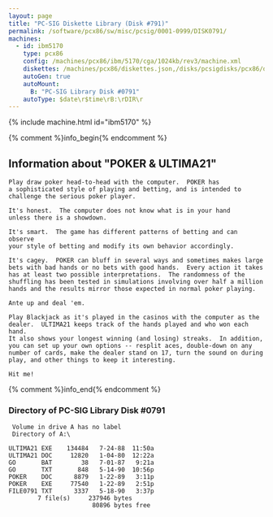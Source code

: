 ```yaml
---
layout: page
title: "PC-SIG Diskette Library (Disk #791)"
permalink: /software/pcx86/sw/misc/pcsig/0001-0999/DISK0791/
machines:
  - id: ibm5170
    type: pcx86
    config: /machines/pcx86/ibm/5170/cga/1024kb/rev3/machine.xml
    diskettes: /machines/pcx86/diskettes.json,/disks/pcsigdisks/pcx86/diskettes.json
    autoGen: true
    autoMount:
      B: "PC-SIG Library Disk #0791"
    autoType: $date\r$time\rB:\rDIR\r
---
```


{% include machine.html id="ibm5170" %}

{% comment %}info_begin{% endcomment %}

## Information about "POKER & ULTIMA21"

    Play draw poker head-to-head with the computer.  POKER has
    a sophisticated style of playing and betting, and is intended to
    challenge the serious poker player.
    
    It's honest.  The computer does not know what is in your hand
    unless there is a showdown.
    
    It's smart.  The game has different patterns of betting and can observe
    your style of betting and modify its own behavior accordingly.
    
    It's cagey.  POKER can bluff in several ways and sometimes makes large
    bets with bad hands or no bets with good hands.  Every action it takes
    has at least two possible interpretations.  The randomness of the
    shuffling has been tested in simulations involving over half a million
    hands and the results mirror those expected in normal poker playing.
    
    Ante up and deal 'em.
    
    Play Blackjack as it's played in the casinos with the computer as the
    dealer.  ULTIMA21 keeps track of the hands played and who won each hand.
    It also shows your longest winning (and losing) streaks.  In addition,
    you can set up your own options -- resplit aces, double-down on any
    number of cards, make the dealer stand on 17, turn the sound on during
    play, and other things to keep it interesting.
    
    Hit me!
{% comment %}info_end{% endcomment %}


### Directory of PC-SIG Library Disk #0791

     Volume in drive A has no label
     Directory of A:\

    ULTIMA21 EXE    134484   7-24-88  11:50a
    ULTIMA21 DOC     12820   1-04-80  12:22a
    GO       BAT        38   7-01-87   9:21a
    GO       TXT       848   5-14-90  10:56p
    POKER    DOC      8879   1-22-89   3:11p
    POKER    EXE     77540   1-22-89   2:51p
    FILE0791 TXT      3337   5-18-90   3:37p
            7 file(s)     237946 bytes
                           80896 bytes free
